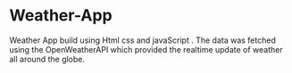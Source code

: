 # Weather-App
Weather App build using Html css and javaScript . The data was fetched using the OpenWeatherAPI which provided the realtime update of weather all around the globe.
